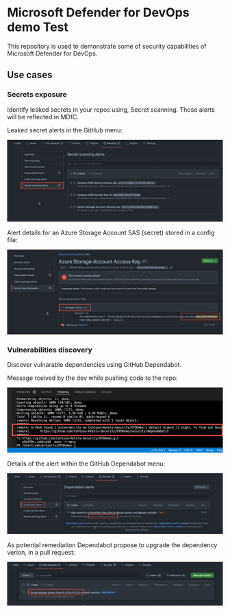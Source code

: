 # Microsoft Defender for DevOps demo Test

This repository is used to demonstrate some of security capabilities of Microsoft Defender for DevOps.

## Use cases

### Secrets exposure

Identify leaked secrets in your repos using, Secret scanning. Those alerts will be reflected in MDfC.

Leaked secret alerts in the GitHub menu:

![Secret alerts](media/leaked_secrets_menu.png)

Alert details for an Azure Storage Account SAS (secret) stored in a config file:

![Azure SAS](media/azure_sas.png)

### Vulnerabilities discovery

Discover vulnarable dependencies using GitHub Dependabot.

Message rceived by the dev while pushing code to the repo:

![VSCode vulnerability](media/vscode_vulnerability_msg.png)

Details of the alert within the GitHub Dependabot menu:

![Dependabot alert](media/dependabot_menu.png)

As potential remediation Dependabot propose to upgrade the dependency verion, in a pull request:

![Dependabot PR](media/dependabot_pr.png)

#
